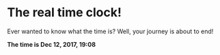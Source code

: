 # The real time clock!

Ever wanted to know what the time is? Well, your journey is about to end!

**The time is Dec 12, 2017, 19:08**